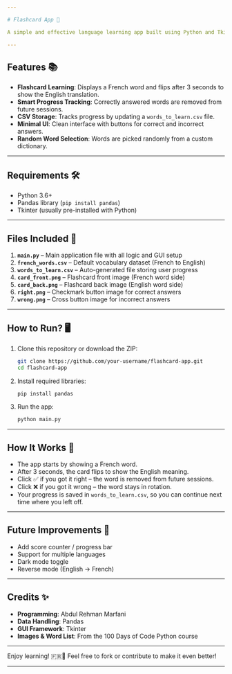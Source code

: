 ```yaml
---

# Flashcard App 🧠

A simple and effective language learning app built using Python and Tkinter. It helps users memorize French words through interactive flashcards with an auto-flip timer and progress tracking.

---
```


## Features 📚

* **Flashcard Learning**: Displays a French word and flips after 3 seconds to show the English translation.
* **Smart Progress Tracking**: Correctly answered words are removed from future sessions.
* **CSV Storage**: Tracks progress by updating a `words_to_learn.csv` file.
* **Minimal UI**: Clean interface with buttons for correct and incorrect answers.
* **Random Word Selection**: Words are picked randomly from a custom dictionary.

---

## Requirements 🛠️

* Python 3.6+
* Pandas library (`pip install pandas`)
* Tkinter (usually pre-installed with Python)

---

## Files Included 📂

1. **`main.py`** – Main application file with all logic and GUI setup
2. **`french_words.csv`** – Default vocabulary dataset (French to English)
3. **`words_to_learn.csv`** – Auto-generated file storing user progress
4. **`card_front.png`** – Flashcard front image (French word side)
5. **`card_back.png`** – Flashcard back image (English word side)
6. **`right.png`** – Checkmark button image for correct answers
7. **`wrong.png`** – Cross button image for incorrect answers

---

## How to Run? 🖥️

1. Clone this repository or download the ZIP:

   ```bash
   git clone https://github.com/your-username/flashcard-app.git
   cd flashcard-app
   ```

2. Install required libraries:

   ```bash
   pip install pandas
   ```

3. Run the app:

   ```bash
   python main.py
   ```

---

## How It Works 🧩

* The app starts by showing a French word.
* After 3 seconds, the card flips to show the English meaning.
* Click ✅ if you got it right – the word is removed from future sessions.
* Click ❌ if you got it wrong – the word stays in rotation.
* Your progress is saved in `words_to_learn.csv`, so you can continue next time where you left off.

---

## Future Improvements 🚀

* Add score counter / progress bar
* Support for multiple languages
* Dark mode toggle
* Reverse mode (English → French)

---

## Credits ✨

* **Programming**: Abdul Rehman Marfani
* **Data Handling**: Pandas
* **GUI Framework**: Tkinter
* **Images & Word List**: From the 100 Days of Code Python course

---

Enjoy learning! 🇫🇷📖
Feel free to fork or contribute to make it even better!

---


